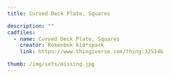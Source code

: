 ```yaml
---
title: Curved Deck Plate, Squares

description: ""
cadfiles:
  - name: Curved Deck Plate, Squares
    creator: Rokenbok kid*spark
    link: https://www.thingiverse.com/thing:325146

thumb: /img/sets/missing.jpg
---
```


